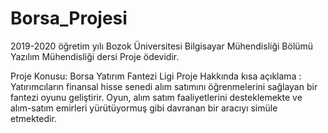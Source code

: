 # Borsa_Projesi
2019-2020 öğretim yılı Bozok Üniversitesi Bilgisayar Mühendisliği Bölümü Yazılım Mühendisliği dersi Proje ödevidir.

Proje Konusu: Borsa Yatırım Fantezi Ligi
Proje Hakkında kısa açıklama : Yatırımcıların finansal hisse senedi alım satımını öğrenmelerini sağlayan bir fantezi oyunu geliştirir. Oyun, alım satım faaliyetlerini desteklemekte ve alım-satım emirleri yürütüyormuş gibi davranan bir aracıyı simüle etmektedir.
